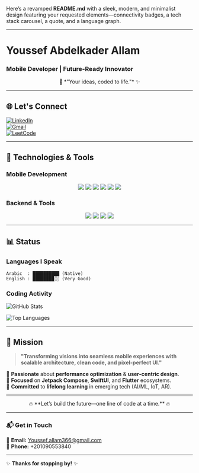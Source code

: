 Here’s a revamped **README.md** with a sleek, modern, and minimalist design featuring your requested elements—connectivity badges, a tech stack carousel, a quote, and a language graph.  

---

# **Youssef Abdelkader Allam**  
### **Mobile Developer** | **Future-Ready Innovator**  

<div align="center">  
📌 *"Your ideas, coded to life."* ✨  
</div>  

---

## **🌐 Let's Connect**  
[![LinkedIn](https://img.shields.io/badge/LinkedIn-0A66C2?style=for-the-badge&logo=linkedin&logoColor=white)](www.linkedin.com/in/youssef--abdelkader)  
[![Gmail](https://img.shields.io/badge/Gmail-EA4335?style=for-the-badge&logo=gmail&logoColor=white)](mailto:Youssef.allam366@gmail.com)  
[![LeetCode](https://img.shields.io/badge/LeetCode-FFA116?style=for-the-badge&logo=leetcode&logoColor=black)](https://leetcode.com/Youssef-Abdelkader/)  

---

## **🚀 Technologies & Tools**  

### **Mobile Development**  
<div align="center">  
<img src="https://img.shields.io/badge/Kotlin-7F52FF?style=for-the-badge&logo=kotlin&logoColor=white" />  
<img src="https://img.shields.io/badge/Java-ED8B00?style=for-the-badge&logo=openjdk&logoColor=white" />  
<img src="https://img.shields.io/badge/Swift-F05138?style=for-the-badge&logo=swift&logoColor=white" />  
<img src="https://img.shields.io/badge/Flutter-02569B?style=for-the-badge&logo=flutter&logoColor=white" />  
<img src="https://img.shields.io/badge/Android-3DDC84?style=for-the-badge&logo=android&logoColor=white" />  
<img src="https://img.shields.io/badge/iOS-000000?style=for-the-badge&logo=ios&logoColor=white" />  
</div>  

### **Backend & Tools**  
<div align="center">  
<img src="https://img.shields.io/badge/Firebase-FFCA28?style=for-the-badge&logo=firebase&logoColor=black" />  
<img src="https://img.shields.io/badge/REST_API-FF6D00?style=for-the-badge&logo=json&logoColor=white" />  
<img src="https://img.shields.io/badge/Git-F05032?style=for-the-badge&logo=git&logoColor=white" />  
<img src="https://img.shields.io/badge/Agile-0097E5?style=for-the-badge&logo=agile&logoColor=white" />  
</div>  

---

## **📊 Status**  

### **Languages I Speak**  
```text  
Arabic  : ██████████ (Native)  
English : ████████░░ (Very Good)  
```  

### **Coding Activity**  
![GitHub Stats](https://github-readme-stats.vercel.app/api?username=Youssef-Abdelkader&show_icons=true&theme=radical&hide_border=true)  

![Top Languages](https://github-readme-stats.vercel.app/api/top-langs/?username=Youssef-Abdelkader&layout=compact&theme=radical&hide_border=true)  

---

## **🎯 Mission**  
> **"Transforming visions into seamless mobile experiences with scalable architecture, clean code, and pixel-perfect UI."**  

🔹 **Passionate** about **performance optimization** & **user-centric design**.  
🔹 **Focused** on **Jetpack Compose**, **SwiftUI**, and **Flutter** ecosystems.  
🔹 **Committed** to **lifelong learning** in emerging tech (AI/ML, IoT, AR).  

---

<div align="center">  
🔥 **Let’s build the future—one line of code at a time.** 🔥  
</div>  

--- 

### **📬 Get in Touch**  
📧 **Email:** [Youssef.allam366@gmail.com](mailto:Youssef.allam366@gmail.com)  
📱 **Phone:** +201090553840  

---

✨ **Thanks for stopping by!** ✨  

